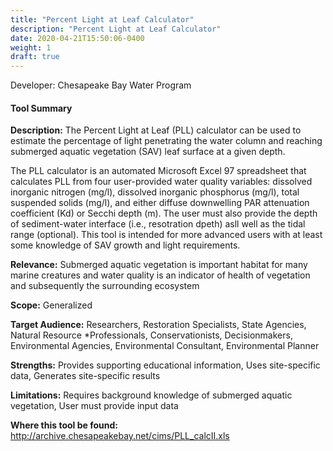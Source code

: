 ```yaml
---
title: "Percent Light at Leaf Calculator"
description: "Percent Light at Leaf Calculator"
date: 2020-04-21T15:50:06-0400
weight: 1
draft: true
---
```

Developer: Chesapeake Bay Water Program

#### Tool Summary
**Description:** The Percent Light at Leaf (PLL) calculator can be used to estimate the percentage of light penetrating the water column and reaching submerged aquatic vegetation (SAV) leaf surface at a given depth.   

The PLL calculator is an automated Microsoft Excel 97 spreadsheet that calculates PLL from four user-provided water quality variables: dissolved inorganic nitrogen (mg/l), dissolved inorganic phosphorus (mg/l), total suspended solids (mg/l), and either diffuse downwelling PAR attenuation coefficient (Kd) or Secchi depth (m). The user must also provide the depth of sediment-water interface (i.e., resotration dpeth) asll well as the tidal range (optional). This tool is intended for more advanced users with at least some knowledge of SAV growth and light requirements. 



**Relevance:** Submerged aquatic vegetation is important habitat for many marine creatures and water quality is an indicator of health of vegetation and subsequently the surrounding ecosystem

**Scope:** Generalized

**Target Audience:** Researchers, Restoration Specialists, State Agencies, Natural Resource *Professionals, Conservationists, Decisionmakers, Environmental Agencies, Environmental Consultant, Environmental Planner

**Strengths:** Provides supporting educational information, Uses site-specific data, Generates site-specific results

**Limitations:** Requires background knowledge of submerged aquatic vegetation, User must provide input data

**Where this tool be found:** http://archive.chesapeakebay.net/cims/PLL_calcII.xls
